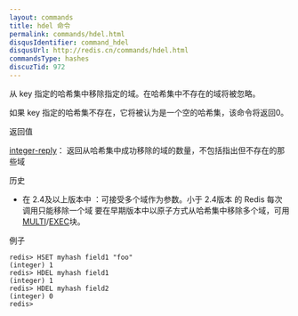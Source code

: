```yaml
---
layout: commands
title: hdel 命令
permalink: commands/hdel.html
disqusIdentifier: command_hdel
disqusUrl: http://redis.cn/commands/hdel.html
commandsType: hashes
discuzTid: 972
---
```


从 key 指定的哈希集中移除指定的域。在哈希集中不存在的域将被忽略。

如果 key 指定的哈希集不存在，它将被认为是一个空的哈希集，该命令将返回0。

返回值

[integer-reply](/topics/protocol.html#integer-reply)：
返回从哈希集中成功移除的域的数量，不包括指出但不存在的那些域

历史

*   在 2.4及以上版本中 ：可接受多个域作为参数。小于 2.4版本 的 Redis 每次调用只能移除一个域
要在早期版本中以原子方式从哈希集中移除多个域，可用 [MULTI](/commands/multi.html)/[EXEC](/commands/exec.html)块。

例子

	redis> HSET myhash field1 "foo"
	(integer) 1
	redis> HDEL myhash field1
	(integer) 1
	redis> HDEL myhash field2
	(integer) 0
	redis> 
